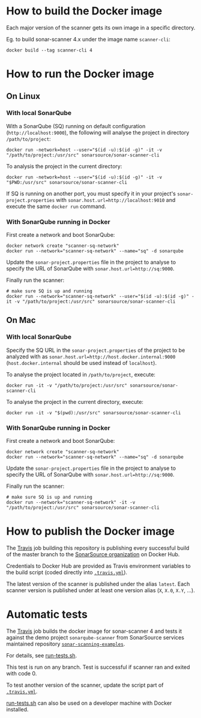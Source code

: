 # How to build the Docker image

Each major version of the scanner gets its own image in a specific directory.

Eg. to build sonar-scanner 4.x under the image name `scanner-cli`:

```
docker build --tag scanner-cli 4
```

# How to run the Docker image

## On Linux

### With local SonarQube

With a SonarQube (SQ) running on default configuration (`http://localhost:9000`), the following will analyse the project in directory `/path/to/project`:

```
docker run -network=host --user="$(id -u):$(id -g)" -it -v "/path/to/project:/usr/src" sonarsource/sonar-scanner-cli
```

To analysis the project in the current directory:

```
docker run -network=host --user="$(id -u):$(id -g)" -it -v "$PWD:/usr/src" sonarsource/sonar-scanner-cli
```

If SQ is running on another port, you must specify it in your project's `sonar-project.properties` with `sonar.host.url=http://localhost:9010` and execute the same `docker run` command.

### With SonarQube running in Docker

First create a network and boot SonarQube:

```
docker network create "scanner-sq-network"
docker run --network="scanner-sq-network" --name="sq" -d sonarqube
```

Update the `sonar-project.properties` file in the project to analyse to specify the URL of SonarQube with `sonar.host.url=http://sq:9000`.

Finally run the scanner:

```
# make sure SQ is up and running
docker run --network="scanner-sq-network" --user="$(id -u):$(id -g)" -it -v "/path/to/project:/usr/src" sonarsource/sonar-scanner-cli
```

## On Mac

### With local SonarQube

Specify the SQ URL in the `sonar-project.properties` of the project to be analyzed with as `sonar.host.url=http://host.docker.internal:9000` (`host.docker.internal` should be used instead of `localhost`).

To analyse the project located in `/path/to/project`, execute:

```
docker run -it -v "/path/to/project:/usr/src" sonarsource/sonar-scanner-cli
```

To analyse the project in the current directory, execute:

```
docker run -it -v "$(pwd):/usr/src" sonarsource/sonar-scanner-cli
```

### With SonarQube running in Docker

First create a network and boot SonarQube:

```
docker network create "scanner-sq-network"
docker run --network="scanner-sq-network" --name="sq" -d sonarqube
```

Update the `sonar-project.properties` file in the project to analyse to specify the URL of SonarQube with `sonar.host.url=http://sq:9000`.

Finally run the scanner:

```
# make sure SQ is up and running
docker run --network="scanner-sq-network" -it -v "/path/to/project:/usr/src" sonarsource/sonar-scanner-cli
```

# How to publish the Docker image

The [Travis](https://travis-ci.org/SonarSource/sonar-scanner-cli-docker) job building this repository is publishing every successful build of the master branch to the [SonarSource organization](https://hub.docker.com/r/sonarsource/sonar-scanner-cli) on Docker Hub.

Credentials to Docker Hub are provided as Travis environment variables to the build script (coded directly into [`.travis.yml`](.travis.yml)).

The latest version of the scanner is published under the alias `latest`. Each scanner version is published under at least one version alias (`X`, `X.0`, `X.Y`, ...).

# Automatic tests

The [Travis](https://travis-ci.org/SonarSource/sonar-scanner-cli-docker) job builds the docker image for sonar-scanner 4 and tests it against the demo project `sonarqube-scanner` from SonarSource services maintained repository [`sonar-scanning-examples`](https://github.com/SonarSource/sonar-scanning-examples).

For details, see [run-tests.sh](run-tests.sh).

This test is run on any branch. Test is successful if scanner ran and exited with code 0.

To test another version of the scanner, update the script part of [`.travis.yml`](.travis.yml).

[run-tests.sh](run-tests.sh) can also be used on a developer machine with Docker installed.
